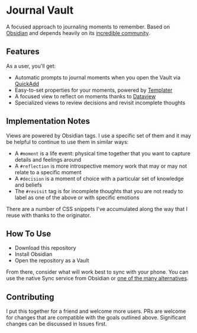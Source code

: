 # Journal Vault

A focused approach to journaling moments to remember. Based on [Obsidian](http://obsidian.md) and depends heavily on its [incredible community](https://forum.obsidian.md). 

## Features 

As a user, you'll get: 

- Automatic prompts to journal moments when you open the Vault via [QuickAdd](https://github.com/chhoumann/quickadd)
- Easy-to-set properties for your moments, powered by [Templater](https://github.com/SilentVoid13/Templater)
- A focused view to reflect on moments thanks to [Dataview](https://github.com/blacksmithgu/obsidian-dataview)
- Specialized views to review decisions and revisit incomplete thoughts

## Implementation Notes 

Views are powered by Obsidian tags. I use a specific set of them and it may be helpful to continue to use them in similar ways: 

- A `#moment` is a life event: physical time together that you want to capture details and feelings around
- A `#reflection` is more introspective memory work that may or may not relate to a specific moment
- A `#decision` is a moment of choice with a particular set of knowledge and beliefs
- The `#revisit` tag is for incomplete thoughts that you are not ready to label as one of the above or with specific emotions

There are a number of CSS snippets I've accumulated along the way that I reuse with thanks to the originator.

## How To Use

- Download this repository
- Install Obsidian
- Open the repository as a Vault

From there, consider what will work best to sync with your phone. You can use the native Sync service from Obsidian or [one of the many alternatives](https://help.obsidian.md/Getting+started/Sync+your+notes+across+devices). 

## Contributing 

I put this together for a friend and welcome more users. PRs are welcome for changes that are compatible with the goals outlined above. Significant changes can be discussed in Issues first.